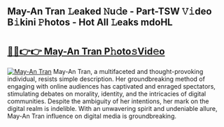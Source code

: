 ## May-An Tran 𝙻eaked 𝙽u𝚍e - Part-TSW 𝚅𝚒deo B𝚒kini 𝙿hotos - Hot All 𝙻eaks mdoHL

# <h2><a href="http://ld4dr8.urlbe.top/?page=May-An+Tran">🔗🔗👉👉 May-An Tran P𝚑oto𝚜Vid𝚎o</a></h2>

[![May-An Tran](https://i.imgur.com/eBuTRDB.gif)](http://ld4dr8.urlbe.top/?page=May-An+Tran)
May-An Tran, a multifaceted and thought-provoking individual, resists simple description. Her groundbreaking method of engaging with online audiences has captivated and enraged spectators, stimulating debates on morality, identity, and the intricacies of digital communities. Despite the ambiguity of her intentions, her mark on the digital realm is indelible. With an unwavering spirit and undeniable allure, May-An Tran influence on digital media is groundbreaking.
